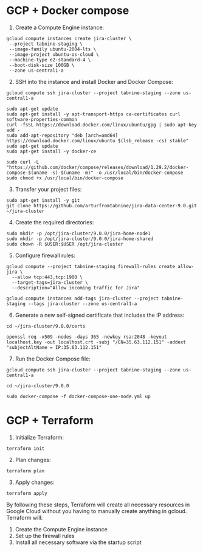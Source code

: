 # GCP + Docker compose

1. Create a Compute Engine instance:

```
gcloud compute instances create jira-cluster \
 --project tabnine-staging \
 --image-family ubuntu-2004-lts \
 --image-project ubuntu-os-cloud \
 --machine-type e2-standard-4 \
 --boot-disk-size 100GB \
 --zone us-central1-a
```

2. SSH into the instance and install Docker and Docker Compose:

```
gcloud compute ssh jira-cluster --project tabnine-staging --zone us-central1-a

sudo apt-get update
sudo apt-get install -y apt-transport-https ca-certificates curl software-properties-common
curl -fsSL https://download.docker.com/linux/ubuntu/gpg | sudo apt-key add -
sudo add-apt-repository "deb [arch=amd64] https://download.docker.com/linux/ubuntu $(lsb_release -cs) stable"
sudo apt-get update
sudo apt-get install -y docker-ce

sudo curl -L "https://github.com/docker/compose/releases/download/1.29.2/docker-compose-$(uname -s)-$(uname -m)" -o /usr/local/bin/docker-compose
sudo chmod +x /usr/local/bin/docker-compose
```

3. Transfer your project files:

```
sudo apt-get install -y git
git clone https://github.com/arturfromtabnine/jira-data-center-9.0.git ~/jira-cluster
```

4. Create the required directories:

```
sudo mkdir -p /opt/jira-cluster/9.0.0/jira-home-node1
sudo mkdir -p /opt/jira-cluster/9.0.0/jira-home-shared
sudo chown -R $USER:$USER /opt/jira-cluster
```

5. Configure firewall rules:

```
gcloud compute --project tabnine-staging firewall-rules create allow-jira \
  --allow tcp:443,tcp:1900 \
  --target-tags=jira-cluster \
  --description="Allow incoming traffic for Jira"

gcloud compute instances add-tags jira-cluster --project tabnine-staging --tags jira-cluster --zone us-central1-a
```

6. Generate a new self-signed certificate that includes the IP address:

```
cd ~/jira-cluster/9.0.0/certs

openssl req -x509 -nodes -days 365 -newkey rsa:2048 -keyout localhost.key -out localhost.crt -subj "/CN=35.63.112.151" -addext "subjectAltName = IP:35.63.112.151"
```

7. Run the Docker Compose file:

```
gcloud compute ssh jira-cluster --project tabnine-staging --zone us-central1-a

cd ~/jira-cluster/9.0.0

sudo docker-compose -f docker-compose-one-node.yml up
```

# GCP + Terraform

1. Initialize Terraform:

`terraform init`

2. Plan changes:

`terraform plan`

3. Apply changes:

`terraform apply`

By following these steps, Terraform will create all necessary resources in Google Cloud without you having to manually create anything in gcloud. Terraform will:

1. Create the Compute Engine instance
2. Set up the firewall rules
3. Install all necessary software via the startup script
